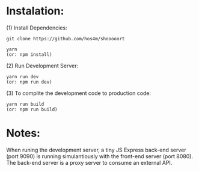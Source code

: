 # Instalation:
(1) Install Dependencies:
```
git clone https://github.com/hos4m/shooooort

yarn
(or: npm install)
```

(2) Run Development Server:
```
yarn run dev
(or: npm run dev)
```

(3) To complite the development code to production code:
```
yarn run build
(or: npm run build)
```

# Notes:
When runing the development server, a tiny JS Express back-end server (port 9090) is running simulantiously with the front-end server (port 8080). The back-end server is a proxy server to consume an external API.